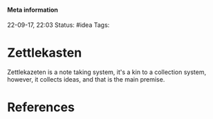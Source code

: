 #### Meta information
22-09-17, 22:03
Status: #idea
Tags: 





# Zettlekasten

Zettlekazeten is a note taking system, it's a kin to a collection system,
however, it collects ideas, and that is the main premise.






# References
